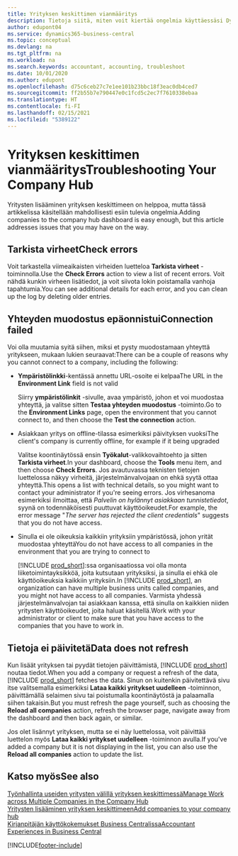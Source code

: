 ```yaml
---
title: Yrityksen keskittimen vianmääritys
description: Tietoja siitä, miten voit kiertää ongelmia käyttäessäsi Dynamics 365 Business Centralin yrityskeskusta useiden yritysten väliseen hallintaan.
author: edupont04
ms.service: dynamics365-business-central
ms.topic: conceptual
ms.devlang: na
ms.tgt_pltfrm: na
ms.workload: na
ms.search.keywords: accountant, accounting, troubleshoot
ms.date: 10/01/2020
ms.author: edupont
ms.openlocfilehash: d75c6ceb27c7e1ee101b23bbc18f3eac0db4ced7
ms.sourcegitcommit: ff2b55b7e790447e0c1fcd5c2ec7f7610338ebaa
ms.translationtype: HT
ms.contentlocale: fi-FI
ms.lasthandoff: 02/15/2021
ms.locfileid: "5389122"
---
```

# <a name="troubleshooting-your-company-hub"></a><span data-ttu-id="dfe21-103">Yrityksen keskittimen vianmääritys</span><span class="sxs-lookup"><span data-stu-id="dfe21-103">Troubleshooting Your Company Hub</span></span>

<span data-ttu-id="dfe21-104">Yritysten lisääminen yrityksen keskittimeen on helppoa, mutta tässä artikkelissa käsitellään mahdollisesti esiin tulevia ongelmia.</span><span class="sxs-lookup"><span data-stu-id="dfe21-104">Adding companies to the company hub dashboard is easy enough, but this article addresses issues that you may have on the way.</span></span>  

## <a name="check-errors"></a><span data-ttu-id="dfe21-105">Tarkista virheet</span><span class="sxs-lookup"><span data-stu-id="dfe21-105">Check errors</span></span>

<span data-ttu-id="dfe21-106">Voit tarkastella viimeaikaisten virheiden luetteloa **Tarkista virheet** -toiminnolla.</span><span class="sxs-lookup"><span data-stu-id="dfe21-106">Use the **Check Errors** action to view a list of recent errors.</span></span> <span data-ttu-id="dfe21-107">Voit nähdä kunkin virheen lisätiedot, ja voit siivota lokin poistamalla vanhoja tapahtumia.</span><span class="sxs-lookup"><span data-stu-id="dfe21-107">You can see additional details for each error, and you can clean up the log by deleting older entries.</span></span>  

## <a name="connection-failed"></a><span data-ttu-id="dfe21-108">Yhteyden muodostus epäonnistui</span><span class="sxs-lookup"><span data-stu-id="dfe21-108">Connection failed</span></span>

<span data-ttu-id="dfe21-109">Voi olla muutamia syitä siihen, miksi et pysty muodostamaan yhteyttä yritykseen, mukaan lukien seuraavat:</span><span class="sxs-lookup"><span data-stu-id="dfe21-109">There can be a couple of reasons why you cannot connect to a company, including the following:</span></span>

- <span data-ttu-id="dfe21-110">**Ympäristölinkki**-kentässä annettu URL-osoite ei kelpaa</span><span class="sxs-lookup"><span data-stu-id="dfe21-110">The URL in the **Environment Link** field is not valid</span></span>  

  <span data-ttu-id="dfe21-111">Siirry **ympäristölinkit** -sivulle, avaa ympäristö, johon et voi muodostaa yhteyttä, ja valitse sitten **Testaa yhteyden muodostus** -toiminto.</span><span class="sxs-lookup"><span data-stu-id="dfe21-111">Go to the **Environment Links** page, open the environment that you cannot connect to, and then choose the **Test the connection** action.</span></span>  
- <span data-ttu-id="dfe21-112">Asiakkaan yritys on offline-tilassa esimerkiksi päivityksen vuoksi</span><span class="sxs-lookup"><span data-stu-id="dfe21-112">The client's company is currently offline, for example if it being upgraded</span></span>

  <span data-ttu-id="dfe21-113">Valitse koontinäytössä ensin **Työkalut**-valikkovaihtoehto ja sitten **Tarkista virheet**.</span><span class="sxs-lookup"><span data-stu-id="dfe21-113">In your dashboard, choose the **Tools** menu item, and then choose **Check Errors**.</span></span> <span data-ttu-id="dfe21-114">Jos avautuvassa teknisten tietojen luettelossa näkyy virheitä, järjestelmänvalvojaan on ehkä syytä ottaa yhteyttä.</span><span class="sxs-lookup"><span data-stu-id="dfe21-114">This opens a list with technical details, so you might want to contact your administrator if you're seeing errors.</span></span> <span data-ttu-id="dfe21-115">Jos virhesanoma esimerkiksi ilmoittaa, että *Palvelin on hylännyt asiakkaan tunnistetiedot*, syynä on todennäköisesti puuttuvat käyttöoikeudet.</span><span class="sxs-lookup"><span data-stu-id="dfe21-115">For example, the error message "*The server has rejected the client credentials*" suggests that you do not have access.</span></span>  
- <span data-ttu-id="dfe21-116">Sinulla ei ole oikeuksia kaikkiin yrityksiin ympäristössä, johon yrität muodostaa yhteyttä</span><span class="sxs-lookup"><span data-stu-id="dfe21-116">You do not have access to all companies in the environment that you are trying to connect to</span></span>

  <span data-ttu-id="dfe21-117">[!INCLUDE [prod_short](includes/prod_short.md)]:ssa organisaatiossa voi olla monta liiketoimintayksikköä, joita kutsutaan yrityksiksi, ja sinulla ei ehkä ole käyttöoikeuksia kaikkiin yrityksiin.</span><span class="sxs-lookup"><span data-stu-id="dfe21-117">In [!INCLUDE [prod_short](includes/prod_short.md)], an organization can have multiple business units called companies, and you might not have access to all companies.</span></span> <span data-ttu-id="dfe21-118">Varmista yhdessä järjestelmänvalvojan tai asiakkaan kanssa, että sinulla on kaikkien niiden yritysten käyttöoikeudet, joita haluat käsitellä.</span><span class="sxs-lookup"><span data-stu-id="dfe21-118">Work with your administrator or client to make sure that you have access to the companies that you have to work in.</span></span>  

## <a name="data-does-not-refresh"></a><span data-ttu-id="dfe21-119">Tietoja ei päivitetä</span><span class="sxs-lookup"><span data-stu-id="dfe21-119">Data does not refresh</span></span>

<span data-ttu-id="dfe21-120">Kun lisäät yrityksen tai pyydät tietojen päivittämistä, [!INCLUDE [prod_short](includes/prod_short.md)] noutaa tiedot.</span><span class="sxs-lookup"><span data-stu-id="dfe21-120">When you add a company or request a refresh of the data, [!INCLUDE [prod_short](includes/prod_short.md)] fetches the data.</span></span> <span data-ttu-id="dfe21-121">Sinun on kuitenkin päivitettävä sivu itse valitsemalla esimerkiksi **Lataa kaikki yritykset uudelleen** -toiminnon, päivittämällä selaimen sivu tai poistumalla koontinäytöstä ja palaamalla siihen takaisin.</span><span class="sxs-lookup"><span data-stu-id="dfe21-121">But you must refresh the page yourself, such as choosing the **Reload all companies** action, refresh the browser page, navigate away from the dashboard and then back again, or similar.</span></span>  

<span data-ttu-id="dfe21-122">Jos olet lisännyt yrityksen, mutta se ei näy luettelossa, voit päivittää luettelon myös **Lataa kaikki yritykset uudelleen** -toiminnon avulla.</span><span class="sxs-lookup"><span data-stu-id="dfe21-122">If you've added a company but it is not displaying in the list, you can also use the **Reload all companies** action to update the list.</span></span>

## <a name="see-also"></a><span data-ttu-id="dfe21-123">Katso myös</span><span class="sxs-lookup"><span data-stu-id="dfe21-123">See also</span></span>

[<span data-ttu-id="dfe21-124">Työnhallinta useiden yritysten välillä yrityksen keskittimessä</span><span class="sxs-lookup"><span data-stu-id="dfe21-124">Manage Work across Multiple Companies in the Company Hub</span></span>](company-hub.md)  
[<span data-ttu-id="dfe21-125">Yritysten lisääminen yrityksen keskittimeen</span><span class="sxs-lookup"><span data-stu-id="dfe21-125">Add companies to your company hub</span></span>](company-hub-add-company.md)  
[<span data-ttu-id="dfe21-126">Kirjanpitäjän käyttökokemukset Business Centralissa</span><span class="sxs-lookup"><span data-stu-id="dfe21-126">Accountant Experiences in Business Central</span></span>](finance-accounting.md)  


[!INCLUDE[footer-include](includes/footer-banner.md)]